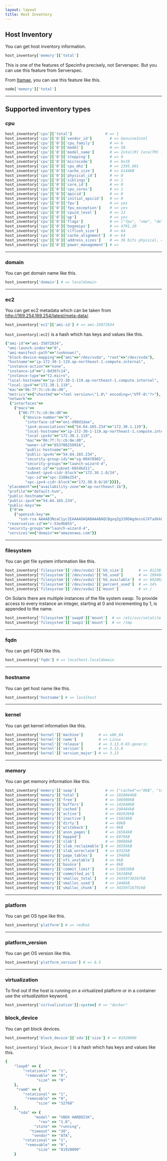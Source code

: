 ```yaml
---
layout: layout
title: Host Inventory
---
```


## Host Inventory

You can get host inventory information.

```ruby
host_inventory['memory']['total']
```

This is one of the features of Specinfra precisely, not Serverspec. But you can use this feature from Serverspec.

From [Itamae](http://itamae.kitchen/), you can use this feature like this.

```ruby
node['memory']['total']
```

----

## Supported inventory types

### cpu

```ruby
host_inventory['cpu']['total']               # => 1
host_inventory['cpu']['0']['vendor_id']        # => GenuineIntel
host_inventory['cpu']['0']['cpu_family']       # => 6
host_inventory['cpu']['0']['model']            # => 58
host_inventory['cpu']['0']['model_name']       # => Intel(R) Core(TM) i7-3630QM CPU @ 2.40GHz
host_inventory['cpu']['0']['stepping']         # => 9
host_inventory['cpu']['0']['microcode']        # => 0x19
host_inventory['cpu']['0']['cpu_mhz']          # => 2395.601
host_inventory['cpu']['0']['cache_size']       # => 6144KB
host_inventory['cpu']['0']['physical_id']      # => 0
host_inventory['cpu']['0']['siblings']         # => 1
host_inventory['cpu']['0']['core_id']          # => 0
host_inventory['cpu']['0']['cpu_cores']        # => 1
host_inventory['cpu']['0']['apicid']           # => 0
host_inventory['cpu']['0']['initial_apicid']   # => 0
host_inventory['cpu']['0']['fpu']              # => yes
host_inventory['cpu']['0']['fpu_exception']    # => yes
host_inventory['cpu']['0']['cpuid_level']      # => 13
host_inventory['cpu']['0']['wp']               # => yes
host_inventory['cpu']['0']['flags']            # => ["fpu", "vme", "de", "pse", "tsc", "msr", "pae", "mce", "cx8", "apic", "sep", "mtrr", "pge", "mca", "cmov", "pat", "pse36", "clflush", "mmx", "fxsr", "sse", "sse2", "syscall", "nx", "rdtscp", "lm", "constant_tsc", "rep_good", "nopl", "xtopology", "nonstop_tsc", "pni", "pclmulqdq", "monitor", "ssse3", "cx16", "sse4_1", "sse4_2", "popcnt", "aes", "xsave", "avx", "rdrand", "lahf_lm"]
host_inventory['cpu']['0']['bogomips']         # => 4791.20
host_inventory['cpu']['0']['clflush_size']     # => 64
host_inventory['cpu']['0']['cache_alignment']  # => 64
host_inventory['cpu']['0']['address_sizes']    # => 36 bits physical, 48 bits virtual
host_inventory['cpu']['0']['power_management'] # =>
```

----

### domain

You can get domain name like this.

```ruby
host_inventory['domain'] # => localdomain
```

----

### ec2

You can get ec2 metadata which can be taken from http://169.254.169.254/latest/meta-data/.

```ruby
host_inventory['ec2']['ami-id'] # => ami-35072834
```

`host_inventory[:ec2]` is a hash which has keys and values like this.

```ruby
{"ami-id"=>"ami-35072834",
 "ami-launch-index"=>"0",
 "ami-manifest-path"=>"(unknown)",
 "block-device-mapping"=>{"ami"=>"/dev/xvda", "root"=>"/dev/xvda"},
 "hostname"=>"ip-172-30-1-119.ap-northeast-1.compute.internal",
 "instance-action"=>"none",
 "instance-id"=>"i-0d307c14",
 "instance-type"=>"t2.micro",
 "local-hostname"=>"ip-172-30-1-119.ap-northeast-1.compute.internal",
 "local-ipv4"=>"172.30.1.119",
 "mac"=>"06:7f:7c:cb:8e:d0",
 "metrics"=>{"vhostmd"=>"<?xml version=\"1.0\" encoding=\"UTF-8\"?>"},
 "network"=>
  {"interfaces"=>
    {"macs"=>
      {"06:7f:7c:cb:8e:d0"=>
        {"device-number"=>"0",
         "interface-id"=>"eni-d98d1dae",
         "ipv4-associations"=>{"54.64.165.234"=>"172.30.1.119"},
         "local-hostname"=>"ip-172-30-1-119.ap-northeast-1.compute.internal",
         "local-ipv4s"=>"172.30.1.119",
         "mac"=>"06:7f:7c:cb:8e:d0",
         "owner-id"=>"853708250916",
         "public-hostname"=>"",
         "public-ipv4s"=>"54.64.165.234",
         "security-group-ids"=>"sg-00478965",
         "security-groups"=>"launch-wizard-4",
         "subnet-id"=>"subnet-6654bd11",
         "subnet-ipv4-cidr-block"=>"172.30.1.0/24",
         "vpc-id"=>"vpc-3108e254",
         "vpc-ipv4-cidr-block"=>"172.30.0.0/16"}}}},
 "placement"=>{"availability-zone"=>"ap-northeast-1b"},
 "profile"=>"default-hvm",
 "public-hostname"=>"",
 "public-ipv4"=>"54.64.165.234",
 "public-keys"=>
  {"0"=>
    {"openssh-key"=>
      "ssh-rsa AAAAB3NzaC1yc2EAAAADAQABAAABAQCBgoqZg320DAgdessGJXTadkkQ9HHd552na9nERPiOU36WU1DE83CHDrCi7rToPLji0M+l1Vi8yXUrqPkTeC2AY7HpbG2aY+7ReLtsZin+gB2+oEMk3UGQP29foG3AB6syy7n9lm71qz9q91tItaBMszVNH7oRC1a7ZB8eJx6hNAid8uD8zsvmldOLZ+rCWTRBJLbjEm3AYTFfduL/1wptA+/7u7CJ8rRCxg4Dfwja0APTZeyjL31w3AraGTlQL0IxxTjogVb1AoGbpWC8RjUfV/IAGJGntpIJF1J+tayDSCIpvic9oi9DqGmijZpnwisdVCn88o9yL9vJ7Wpj4iDt miya\n"}},
 "reservation-id"=>"r-53e9b055",
 "security-groups"=>"launch-wizard-4",
 "services"=>{"domain"=>"amazonaws.com"}}
```

----

### filesystem

You can get file system information like this.

```ruby
host_inventory['filesystem']['/dev/xvda1']['kb_size']       # => 8123812
host_inventory['filesystem']['/dev/xvda1']['kb_used']       # => 1094944
host_inventory['filesystem']['/dev/xvda1']['kb_available']  # => 6928620
host_inventory['filesystem']['/dev/xvda1']['percent_used']  # => 14%
host_inventory['filesystem']['/dev/xvda1']['mount']         # => /

```

On Solaris there are multiple instances of the file system _swap_. To provide access to every instance an integer, starting at 0 and incrementing by 1, is appended to the name.

```ruby
host_inventory['filesystem']['swap0']['mount']  # => /etc/svc/volatile
host_inventory['filesystem']['swap1']['mount']  # => /tmp
```

----

### fqdn

You can get FQDN like this.

```ruby
host_inventory['fqdn'] # => localhost.localdomain
```

----

### hostname

You can get host name like this.

```ruby
host_inventory['hostname'] # => localhost
```

----

### kernel

You can get kernel information like this.

```ruby
host_inventory['kernel']['machine']       # => x86_64
host_inventory['kernel']['name']          # => Linux
host_inventory['kernel']['release']       # => 3.13.0-83-generic
host_inventory['kernel']['version']       # => 3.13.0
host_inventory['kernel']['version_major'] # => 3.13
```

----

### memory

You can get memory information like this.

```ruby
host_inventory['memory']['swap']             # => {"cached"=>"0kB", "total"=>"0kB", "free"=>"0kB"}
host_inventory['memory']['total']            # => 1020044kB
host_inventory['memory']['free']             # => 506900kB
host_inventory['memory']['buffers']          # => 142640kB
host_inventory['memory']['cached']           # => 298484kB
host_inventory['memory']['active']           # => 402636kB
host_inventory['memory']['inactive']         # => 55024kB
host_inventory['memory']['dirty']            # => 80kB
host_inventory['memory']['writeback']        # => 0kB
host_inventory['memory']['anon_pages']       # => 16564kB
host_inventory['memory']['mapped']           # => 6076kB
host_inventory['memory']['slab']             # => 38688kB
host_inventory['memory']['slab_reclaimable'] # => 30356kB
host_inventory['memory']['slab_unreclaim']   # => 8332kB
host_inventory['memory']['page_tables']      # => 1948kB
host_inventory['memory']['nfs_unstable']     # => 0kB
host_inventory['memory']['bounce']           # => 0kB
host_inventory['memory']['commit_limit']     # => 510020kB
host_inventory['memory']['committed_as']     # => 56248kB
host_inventory['memory']['vmalloc_total']    # => 34359738367kB
host_inventory['memory']['vmalloc_used']     # => 2448kB
host_inventory['memory']['vmalloc_chunk']    # => 34359716791kB
```

----

### platform

You can get OS type like this.

```ruby
host_inventory['platform'] # => redhat
```

----

### platform_version

You can get OS version like this.

```ruby
host_inventory['platform_version'] # => 6.5
```

----

### virtualization

To find out if the host is running on a virtualized platform or in a container use the _virtualization_ keyword.

```ruby
host_inventory['virtualization'][:system] # => "docker"
```

### block_device

You can get block devices.

```ruby
host_inventory['block_device']['sda']['size'] # => 81920000
```

`host_inventory['block_device']` is a hash which has keys and values like this.

```ruby
{
    "loop0" => {
        "rotational" => "1",
         "removable" => "0",
              "size" => "0"
    },
     "ram0" => {
        "rotational" => "1",
         "removable" => "0",
              "size" => "32768"
    },
      "sda" => {
             "model" => "VBOX HARDDISK",
               "rev" => "1.0",
             "state" => "running",
           "timeout" => "30",
            "vendor" => "ATA",
        "rotational" => "1",
         "removable" => "0",
              "size" => "81920000"
    }
```
